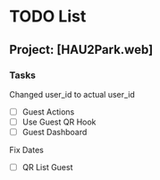 # TODO List

## Project: [HAU2Park.web]

### Tasks

Changed user_id to actual user_id
- [ ] Guest Actions
- [ ] Use Guest QR Hook
- [ ] Guest Dashboard

Fix Dates
- [ ] QR List Guest